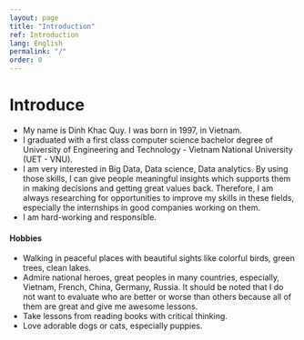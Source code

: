 ```yaml
---
layout: page
title: "Introduction"
ref: Introduction
lang: English
permalink: "/"
order: 0
---
```

# Introduce
* My name is Dinh Khac Quy. I was born in 1997, in Vietnam.  
* I graduated with a first class computer science bachelor degree of University of Engineering and Technology - Vietnam National University (UET - VNU).
* I am very interested in Big Data, Data science, Data analytics. By using those skills, I can give people meaningful insights which supports them in making decisions and getting great values back. Therefore, I am always researching for opportunities to improve my skills in these fields, especially the internships in good companies working on them.  
* I am hard-working and responsible.
    
#### Hobbies
* Walking in peaceful places with beautiful sights like colorful birds, green trees, clean lakes.
* Admire national heroes, great peoples in many countries, especially, Vietnam, French, China, Germany, 
Russia. It should be noted that I do not want to evaluate who are better or worse than others because all of them are great and give me awesome lessons.
* Take lessons from reading books with critical thinking.
* Love adorable dogs or cats, especially puppies.
